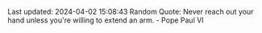 Last updated: 2024-04-02 15:08:43
Random Quote: Never reach out your hand unless you're willing to extend an arm. - Pope Paul VI